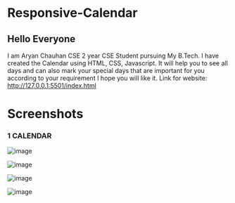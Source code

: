 # Responsive-Calendar
## Hello Everyone
I am Aryan Chauhan CSE 2 year CSE Student pursuing My B.Tech. I have created the Calendar using HTML, CSS, Javascript. 
It will help you to see all days and can also mark your special days that are important for you according to your requirement
I hope you will like it.
Link for website: http://127.0.0.1:5501/index.html

# Screenshots

### 1 CALENDAR 

![image](https://user-images.githubusercontent.com/110769010/193469292-d5470a93-daf0-4f39-b5ec-e60b906d17ce.png)

![image](https://user-images.githubusercontent.com/110769010/193469309-52e7c6f4-62f8-47df-9e22-b12351a1e242.png)

![image](https://user-images.githubusercontent.com/110769010/193469323-651d3cbe-fef5-43ec-9722-71ec1dec809f.png)

![image](https://user-images.githubusercontent.com/110769010/193467453-f1537336-6d79-4fac-ba75-15e830646103.png)



